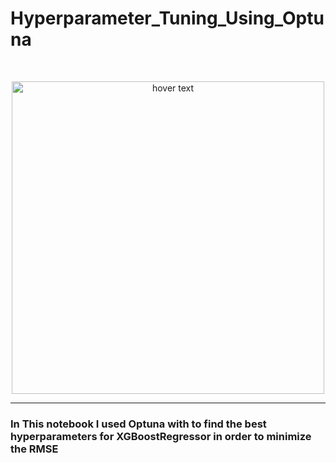 # Hyperparameter_Tuning_Using_Optuna
<br>
<p align="center">
  <img src="https://miro.medium.com/max/1080/1*ykstw7YfoI8doWVaUgUJGA.jpeg" width="500" title="hover text">
</p>
<hr>
<h3>In This notebook I used Optuna with to find the best hyperparameters for XGBoostRegressor in order to minimize the RMSE</h3>
